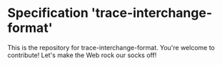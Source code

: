 
# Specification 'trace-interchange-format'

This is the repository for trace-interchange-format. You're welcome to contribute! Let's make the Web rock our socks
off!
